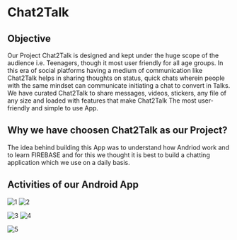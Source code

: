 # Chat2Talk

## Objective
 Our Project Chat2Talk is designed and kept under the huge scope of the audience i.e. Teenagers, though it most user friendly for all age groups. In this era of social platforms having a medium of communication like Chat2Talk helps in sharing thoughts on status, quick chats wherein people with the same mindset can communicate initiating a chat to convert in Talks. We have curated Chat2Talk to share messages, videos, stickers, any file of any size and loaded with features that make Chat2Talk The most user-friendly and simple to use App.
 
 ## Why we have choosen Chat2Talk as our Project?
The idea behind building this App was to understand how Andriod work and to learn FIREBASE and for this we thought it is best to build a chatting application which we use on a daily basis.

## Activities of our Android App

![1](https://user-images.githubusercontent.com/55083648/125155896-408d5600-e180-11eb-9151-59bb0f9ac8c2.png)    ![2](https://user-images.githubusercontent.com/55083648/125155902-471bcd80-e180-11eb-8615-f4c007ee73a5.png)

![3](https://user-images.githubusercontent.com/55083648/125155909-4e42db80-e180-11eb-866a-5e6711d1921e.png)    ![4](https://user-images.githubusercontent.com/55083648/125155915-53078f80-e180-11eb-9920-185a327eae6d.png)

![5](https://user-images.githubusercontent.com/55083648/125155919-56028000-e180-11eb-8549-cfd0715f94a9.png)












